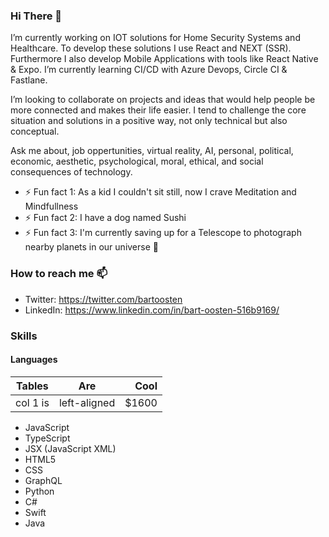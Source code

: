 ### Hi There 👋

I’m currently working on IOT solutions for Home Security Systems and Healthcare. To develop these solutions I use React and NEXT (SSR). Furthermore I also develop Mobile Applications with tools like React Native & Expo. I’m currently learning CI/CD with Azure Devops, Circle CI & Fastlane.

I’m looking to collaborate on projects and ideas that would help people be more connected and makes their life easier. I tend to challenge the core situation and solutions in a positive way, not only technical but also conceptual.

Ask me about, job oppertunities, virtual reality, AI, personal, political, economic, aesthetic, psychological, moral, ethical, and social consequences of technology.

- ⚡ Fun fact 1: As a kid I couldn't sit still, now I crave Meditation and Mindfullness
- ⚡ Fun fact 2: I have a dog named Sushi
- ⚡ Fun fact 3: I'm currently saving up for a Telescope to photograph nearby planets in our universe 🌌

### How to reach me 📫

- Twitter: https://twitter.com/bartoosten 
- LinkedIn: https://www.linkedin.com/in/bart-oosten-516b9169/

### Skills

#### Languages

| Tables   |      Are      |  Cool |
|----------|:-------------:|------:|
| col 1 is |  left-aligned | $1600 |

- JavaScript
- TypeScript
- JSX (JavaScript XML)
- HTML5
- CSS
- GraphQL
- Python
- C#
- Swift
- Java


<!--
**bartoosten/bartoosten** is a ✨ _special_ ✨ repository because its `README.md` (this file) appears on your GitHub profile.

Here are some ideas to get you started:

- 🔭 I’m currently working on ...
- 🌱 I’m currently learning ...
- 👯 I’m looking to collaborate on ...
- 🤔 I’m looking for help with ...
- 💬 Ask me about ...
- 📫 How to reach me: ...
- 😄 Pronouns: ...
- ⚡ Fun fact: ...

- 🔭 I’m currently working on IOT solutions for Home Security Systems and Healthcare. To develop these solutions I use React and NEXT (SSR). Furthermore I also develop Mobile Applications with tools like React Native & Expo.
- 🌱 I’m currently learning CI/CD with Azure Devops, Circle CI & Fastlane.
- 👯 I’m looking to collaborate on projects and ideas that would help people be more connected and makes their life easier. I tend to challenge the core situation and solutions in a positive way, not only technical but also conceptual.
- 🤔 I’m looking for help with better understanding complex backend solutions, like Design Patterns in C#; With the purpose of getting a more complete picture of the technical landscape.
- 💬 Ask me about, job oppertunities, virtual reality, AI, personal, political, economic, aesthetic, psychological, moral, ethical, and social consequences of technology.
- 📫 How to reach me: https://twitter.com/bartoosten or https://www.linkedin.com/in/bart-oosten-516b9169/
- 😄 Pronouns: He/Him/His/Himself
- ⚡ Fun fact 1: As a kid I couldn't sit still, now I crave Meditation and Mindfullness 🧘‍♂️
- ⚡ Fun fact 2: I have a dog named Sushi 🐶 🍣
- ⚡ Fun fact 3: I have a driver license 🚗
-->
